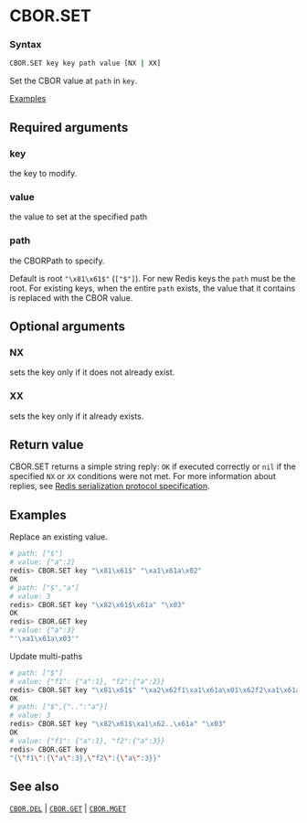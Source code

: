 # CBOR.SET

### Syntax
```bash
CBOR.SET key key path value [NX | XX]
```

Set the CBOR value at `path` in `key`.

[Examples](#examples)

## Required arguments

### key
the key to modify.

### value
the value to set at the specified path

### path
the CBORPath to specify. 

Default is root `"\x81\x61$"` (`["$"]`). For new Redis keys the `path` must be the root. For existing keys, when the entire `path` exists, the value that it contains is replaced with the CBOR value. 

## Optional arguments

### NX
sets the key only if it does not already exist.

### XX
sets the key only if it already exists.

## Return value 

CBOR.SET returns a simple string reply: `OK` if executed correctly or `nil` if the specified `NX` or `XX` conditions were not met.
For more information about replies, see [Redis serialization protocol specification](/docs/reference/protocol-spec).

## Examples

Replace an existing value.
```bash
# path: ["$"] 
# value: {"a":2}
redis> CBOR.SET key "\x81\x61$" "\xa1\x61a\x02"
OK
# path: ["$","a"] 
# value: 3
redis> CBOR.SET key "\x82\x61$\x61a" "\x03"
OK
redis> CBOR.GET key
# value: {"a":3}
"'\xa1\x61a\x03'"
```

Update multi-paths
```bash
# path: ["$"] 
# value: {"f1": {"a":1}, "f2":{"a":2}}
redis> CBOR.SET key "\x81\x61$" "\xa2\x62f1\xa1\x61a\x01\x62f2\xa1\x61a\x02"
OK
# path: ["$",{"..":"a"}] 
# value: 3
redis> CBOR.SET key "\x82\x61$\xa1\x62..\x61a" "\x03"
OK
# value: {"f1": {"a":1}, "f2":{"a":3}}
redis> CBOR.GET key
"{\"f1\":{\"a\":3},\"f2\":{\"a\":3}}"
```

## See also

[`CBOR.DEL`](cbor.del.md) | [`CBOR.GET`](cbor.get.md) | [`CBOR.MGET`](cbor.mget.md)
